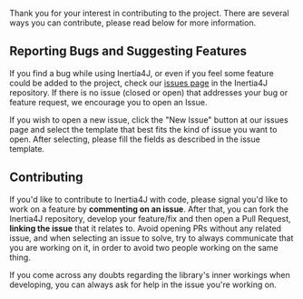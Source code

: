 Thank you for your interest in contributing to the project. There are several ways you can contribute, please read below
for more information.

## Reporting Bugs and Suggesting Features

If you find a bug while using Inertia4J, or even if you feel some feature could be added to the project, check our
[issues page](https://github.com/Inertia4J/inertia4j/issues) in the Inertia4J repository. If there is no issue
(closed or open) that addresses your bug or feature request, we encourage you to open an Issue.

If you wish to open a new issue, click the "New Issue" button at our issues page and select the template that best fits
the kind of issue you want to open. After selecting, please fill the fields as described in the issue template.

## Contributing

If you'd like to contribute to Inertia4J with code, please signal you'd like to work on a feature by **commenting on an
issue**. After that, you can fork the Inertia4J repository, develop your feature/fix and then open a Pull Request,
**linking the issue** that it relates to. Avoid opening PRs without any related issue, and when selecting an issue to
solve, try to always communicate that you are working on it, in order to avoid two people working on the same thing.

If you come across any doubts regarding the library's inner workings when developing, you can always ask for help in the
issue you're working on.
